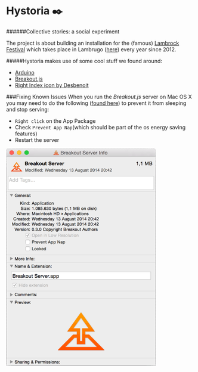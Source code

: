 # Hystoria :black_nib:
######Collective stories: a social experiment

The project is about building an installation for the (famous) [Lambrock Festival](http://www.lambrockfestival.com) which takes place in Lambrugo ([here](https://www.google.it/maps/place/Via+Bovia,+5,+22045+Lambrugo+CO/data=!4m2!3m1!1s0x4786a179564d7947:0xc793d363cb460870?sa=X&ei=y6psVcufOsbgywOvh4PoAw&ved=0CCAQ8gEwAA)) every year since 2012.

#####Hystoria makes use of some cool stuff we found around:
- [Arduino](http://www.arduino.cc/)
- [Breakout.js](http://breakoutjs.com/)
- [Right Index icon by Desbenoit](https://thenounproject.com/search/?q=finger&i=5380)

###Fixing Known Issues
When you run the *Breakout.js* server on Mac OS X you may need to do the following ([found here](http://breakoutjs.com/2014/03/breakout-v0-3-1-available/)) to prevent it from sleeping and stop serving:
- `Right click` on the App Package
- Check `Prevent App Nap`(which should be part of the os energy saving features)
- Restart the server

<img src="nap.gif" width="401">